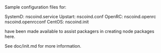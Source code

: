 Sample configuration files for:

SystemD: nscoind.service
Upstart: nscoind.conf
OpenRC:  nscoind.openrc
         nscoind.openrcconf
CentOS:  nscoind.init

have been made available to assist packagers in creating node packages here.

See doc/init.md for more information.

